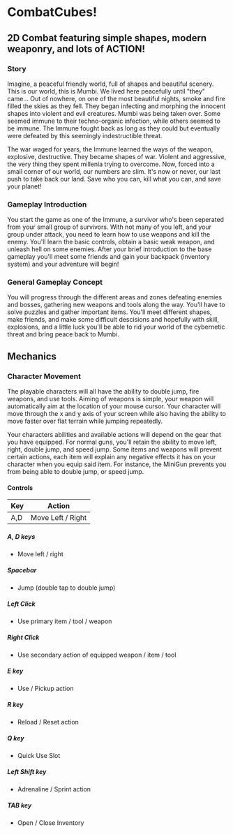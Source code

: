 # CombatCubes!

## 2D Combat featuring simple shapes, modern weaponry, and lots of ACTION! 

### Story 

Imagine, a peaceful friendly world, full of shapes and beautiful scenery. This is our world, this is Mumbi. We lived here peacefully until "they" came... Out of nowhere, on one of the most beautiful nights, smoke and fire filled the skies as they fell. They began infecting and morphing the innocent shapes into violent and evil creatures. Mumbi was being taken over. Some seemed immune to their techno-organic infection, while others seemed to be immune. The Immune fought back as long as they could but eventually were defeated by this seemingly indestructible threat. 
          
The war waged for years, the Immune learned the ways of the weapon, explosive, destructive. They became shapes of war. Violent and aggressive, the very thing they spent millenia trying to overcome. Now, forced into a small corner of our world, our numbers are slim. It's now or never, our last push to take back our land. Save who you can, kill what you can, and save your planet! 


### Gameplay Introduction

You start the game as one of the Immune, a survivor who's been seperated from your small group of survivors. With not many of you left, and your group under attack, you need to learn how to use weapons and kill the enemy. You'll learn the basic controls, obtain a basic weak weapon, and unleash hell on some enemies. After your brief introduction to the base gameplay you'll meet some friends and gain your backpack (inventory system) and your adventure will begin!

### General Gameplay Concept

You will progress through the different areas and zones defeating enemies and bosses, gathering new weapons and tools along the way. You'll have to solve puzzles and gather important items. You'll meet different shapes, make friends, and make some difficult descisions and hopefully with skill, explosions, and a little luck you'll be able to rid your world of the cybernetic threat and bring peace back to Mumbi. 

## Mechanics

### Character Movement

The playable characters will all have the ability to double jump, fire weapons, and use tools. Aiming of weapons is simple, your weapon will automatically aim at the location of your mouse cursor. Your character will move through the x and y axis of your screen while also having the ability to move faster over flat terrain while jumping repeatedly. 

Your characters abilities and available actions will depend on the gear that you have equipped. For normal guns, you'll retain the ability to move left, right, double jump, and speed jump. Some items and weapons will prevent certain actions, each item will explain any negative effects it has on your character when you equip said item. For instance, the MiniGun prevents you from being able to double jump, or speed jump. 

#### Controls

| Key | Action |
|-----|--------|
| A,D| Move Left / Right|


##### A, D keys
- Move left / right

##### Spacebar
- Jump (double tap to double jump)

##### Left Click
- Use primary item / tool / weapon

##### Right Click
- Use secondary action of equipped weapon / item / tool

##### E key
- Use / Pickup action

##### R key 
- Reload / Reset action

##### Q key 
- Quick Use Slot

##### Left Shift key
- Adrenaline / Sprint action

##### TAB key
- Open / Close Inventory
